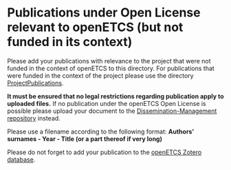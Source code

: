 Publications under Open License relevant to openETCS (but not funded in its context)
====================================================================================

Please add your publications with relevance to the project that were not funded in the context of openETCS to this directory. For publications that were funded in the context of the project please use the directory [ProjectPublications](../ProjectPublications).

**It must be ensured that no legal restrictions regarding publication apply to uploaded files.** If no publication under the openETCS Open License is possible please upload your document to the [Dissemination-Management repository](https://github.com/openETCS/dissemination-management/tree/master/RelevantPublications) instead.

Please use a filename according to the following format:
**Authors' surnames - Year - Title (or a part thereof if very long)**

Please do not forget to add your publication to the [openETCS Zotero database](https://github.com/openETCS/Dissemination/wiki/Management-of-Publications-and-References-with-Zotero).
